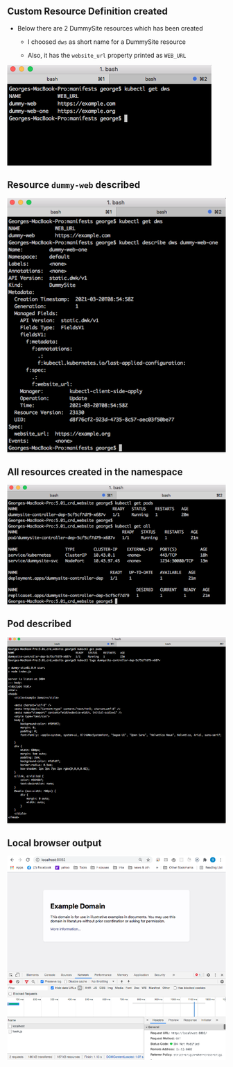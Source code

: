 ## Custom Resource Definition created

* Below there are 2 DummySite resources which has been created
    * I choosed `dws` as short name for a DummySite resource

    * Also, it has the `website_url` property printed  as `WEB_URL`

![output](get-resources.png)

## Resource `dummy-web` described

![output](describe-resource-dummysite.png)

## All resources created in the namespace

![output](all-resources-created.png)

## Pod described

![output](describe-pod.png)

## Local browser output

![output](output-dummy-1.png)